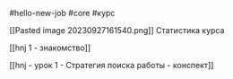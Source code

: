 
#hello-new-job #core #курс

[[Pasted image 20230927161540.png]]
Статистика курса



[[hnj 1 - знакомство]]

[[hnj - урок 1 - Стратегия поиска работы - конспект]]